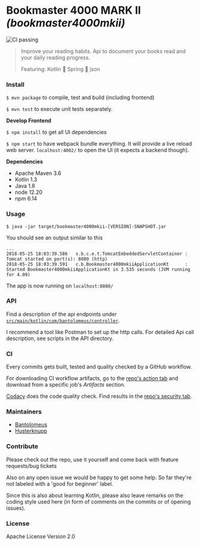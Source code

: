 # Bookmaster 4000 MARK II _(bookmaster4000mkii)_

![CI passing](https://github.com/Bantolomeus/bookmaster4000mkii/actions/workflows/ci.yml/badge.svg?branch=master)

> Improve your reading habits. Api to document your books read and your daily reading progress.
>
> Featuring: Kotlin :cookie: Spring :cookie: json

### Install

`$ mvn package` to compile, test and build (including frontend)

`$ mvn test` to execute unit tests separately.

**Develop Frontend**

`$ npm install` to get all UI dependencies

`$ npm start` to have webpack bundle everything. It will provide a live reload web server. `localhost:4002/` to open the UI (it expects a backend though).

**Dependencies**

- Apache Maven 3.6
- Kotlin 1.3
- Java 1.8
- node 12.20
- npm 6.14

### Usage

`$ java -jar target/bookmaster4000mkii-[VERSION]-SNAPSHOT.jar`

You should see an output similar to this

```
...
2018-05-25 18:03:39.586   s.b.c.e.t.TomcatEmbeddedServletContainer : Tomcat started on port(s): 8080 (http)
2018-05-25 18:03:39.591   c.b.Bookmaster4000mkiiApplicationKt      : Started Bookmaster4000mkiiApplicationKt in 3.535 seconds (JVM running for 4.09)
```

The app is now running on `localhost:8080/`

### API

Find a description of the api endpoints under [`src/main/kotlin/com/bantolomeus/controller`](src/main/kotlin/com/bantolomeus/controller).

I recommend a tool like Postman to set up the http calls. For detailed Api call description, see scripts in the API directory.

### CI

Every commits gets built, tested and quality checked by a GitHub workflow.

For downloading CI workflow artifacts, go to the [repo's action tab](https://github.com/Bantolomeus/bookmaster4000mkii/actions) and download from a specific job's _Artifacts_ section.

[Codacy](https://github.com/marketplace/actions/codacy-analysis-cli) does the code quality check. Find results in the [repo's security tab](https://github.com/Bantolomeus/bookmaster4000mkii/security/code-scanning).

### Maintainers

- [Bantolomeus](https://github.com/Bantolomeus)
- [Husterknupp](https://github.com/Husterknupp)

### Contribute

Please check out the repo, use it yourself and come back with feature requests/bug tickets

Also on any open issue we would be happy to get some help. So far they're not labeled with a 'good for beginner' label.

Since this is also about learning Kotlin, please also leave remarks on the coding style used here (in form of comments on the commits or of opening issues).

### License

Apache License Version 2.0
